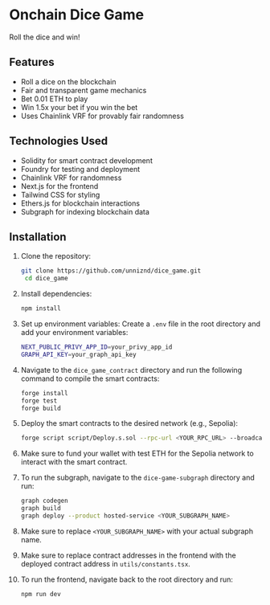 # Onchain Dice Game

Roll the dice and win!

## Features

- Roll a dice on the blockchain
- Fair and transparent game mechanics
- Bet 0.01 ETH to play
- Win 1.5x your bet if you win the bet
- Uses Chainlink VRF for provably fair randomness

## Technologies Used

- Solidity for smart contract development
- Foundry for testing and deployment
- Chainlink VRF for randomness
- Next.js for the frontend
- Tailwind CSS for styling
- Ethers.js for blockchain interactions
- Subgraph for indexing blockchain data

## Installation

1. Clone the repository:
   ```bash
   git clone https://github.com/unniznd/dice_game.git
    cd dice_game
   ```
2. Install dependencies:
   ```bash
   npm install
   ```
3. Set up environment variables:
   Create a `.env` file in the root directory and add your environment variables:

   ```bash
   NEXT_PUBLIC_PRIVY_APP_ID=your_privy_app_id
   GRAPH_API_KEY=your_graph_api_key
   ```

4. Navigate to the `dice_game_contract` directory and run the following command to compile the smart contracts:
   ```bash
   forge install
   forge test
   forge build
   ```
5. Deploy the smart contracts to the desired network (e.g., Sepolia):
   ```bash
   forge script script/Deploy.s.sol --rpc-url <YOUR_RPC_URL> --broadcast
   ```
6. Make sure to fund your wallet with test ETH for the Sepolia network to interact with the smart contract.

7. To run the subgraph, navigate to the `dice-game-subgraph` directory and run:
   ```bash
   graph codegen
   graph build
   graph deploy --product hosted-service <YOUR_SUBGRAPH_NAME>
   ```
8. Make sure to replace `<YOUR_SUBGRAPH_NAME>` with your actual subgraph name.
9. Make sure to replace contract addresses in the frontend with the deployed contract address in `utils/constants.tsx`.
10. To run the frontend, navigate back to the root directory and run:
    ```bash
    npm run dev
    ```
